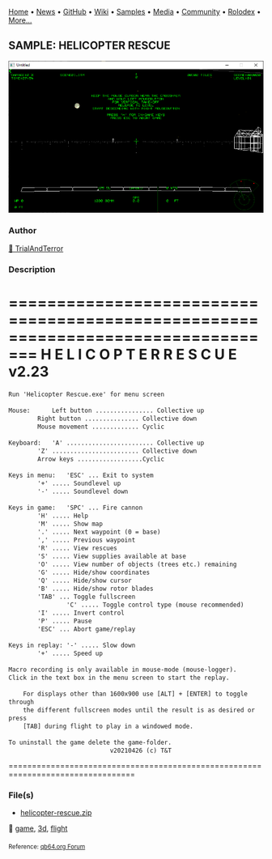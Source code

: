 [Home](https://qb64.com) • [News](../../news.md) • [GitHub](../../github.md) • [Wiki](../../wiki.md) • [Samples](../../samples.md) • [Media](../../media.md) • [Community](../../community.md) • [Rolodex](../../rolodex.md) • [More...](../../more.md)

## SAMPLE: HELICOPTER RESCUE

![screenshot.png](img/screenshot.png)

### Author

[🐝 TrialAndTerror](../trialandterror.md) 

### Description

=================================================================================
		       H E L I C O P T E R   R E S C U E  v2.23
=================================================================================
	Run 'Helicopter Rescue.exe' for menu screen
		
	Mouse:		Left button ................ Collective up
			Right button ............... Collective down
			Mouse movement ............. Cyclic
	
	Keyboard:	'A' ........................ Collective up
			'Z' ........................ Collective down
			Arrow keys ..................Cyclic 	
        
	Keys in menu:	'ESC' ... Exit to system
			'+' ..... Soundlevel up
			'-' ..... Soundlevel down
	
	Keys in game:	'SPC' ... Fire cannon
			'H' ..... Help
			'M' ..... Show map		
			'.' ..... Next waypoint (0 = base)
			',' ..... Previous waypoint 
			'R' ..... View rescues
			'S' ..... View supplies available at base
			'O' ..... View number of objects (trees etc.) remaining
			'G' ..... Hide/show coordinates	
			'Q' ..... Hide/show cursor
  			'B' ..... Hide/show rotor blades	
			'TAB' ... Toggle fullscreen
	                'C' ..... Toggle control type (mouse recommended)
			'I' ..... Invert control
			'P' ..... Pause
			'ESC' ... Abort game/replay    

	Keys in replay:	'-' ..... Slow down
			'+' ..... Speed up  

	Macro recording is only available in mouse-mode (mouse-logger).	
	Click in the text box in the menu screen to start the replay.

        For displays other than 1600x900 use [ALT] + [ENTER] to toggle through 
        the different fullscreen modes until the result is as desired or press
        [TAB] during flight to play in a windowed mode.

 	To uninstall the game delete the game-folder.
								v20210426 (c) T&T
=================================================================================

### File(s)

* [helicopter-rescue.zip](src/helicopter-rescue.zip)

🔗 [game](../game.md), [3d](../3d.md), [flight](../flight.md)


<sub>Reference: [qb64.org Forum](https://qb64forum.alephc.xyz/index.php?topic=382) </sub>
